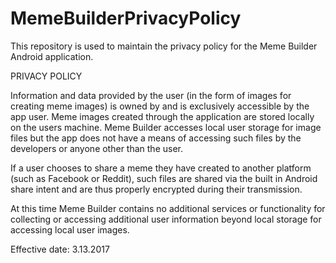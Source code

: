 # MemeBuilderPrivacyPolicy
This repository is used to maintain the privacy policy for the Meme Builder Android application.

PRIVACY POLICY

Information and data provided by the user (in the form of images for creating meme images) is owned by and is exclusively accessible by the app user. Meme images created through the application are stored locally on the users machine. Meme Builder accesses local user storage for image files but the app does not have a means of accessing such files by the developers or anyone other than the user. 

If a user chooses to share a meme they have created to another platform (such as Facebook or Reddit), such files are shared via the built in Android share intent and are thus properly encrypted during their transmission. 

At this time Meme Builder contains no additional services or functionality for collecting or accessing additional user information beyond local storage for accessing local user images. 

Effective date: 3.13.2017
